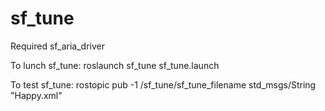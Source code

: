 # sf_tune
Required sf_aria_driver

To lunch sf_tune:
    roslaunch sf_tune sf_tune.launch

To test sf_tune:
    rostopic pub -1 /sf_tune/sf_tune_filename std_msgs/String "Happy.xml"

